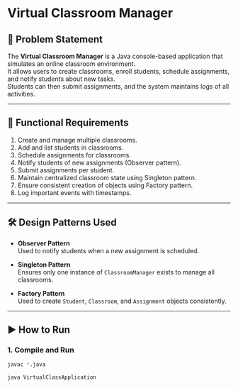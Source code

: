 # Virtual Classroom Manager 

## 📌 Problem Statement
The **Virtual Classroom Manager** is a Java console-based application that simulates an online classroom environment.  
It allows users to create classrooms, enroll students, schedule assignments, and notify students about new tasks.  
Students can then submit assignments, and the system maintains logs of all activities.

---

## 🎯 Functional Requirements
1. Create and manage multiple classrooms.
2. Add and list students in classrooms.
3. Schedule assignments for classrooms.
4. Notify students of new assignments (Observer pattern).
5. Submit assignments per student.
6. Maintain centralized classroom state using Singleton pattern.
7. Ensure consistent creation of objects using Factory pattern.
8. Log important events with timestamps.

---

## 🛠️ Design Patterns Used
- **Observer Pattern**  
  Used to notify students when a new assignment is scheduled.
  
- **Singleton Pattern**  
  Ensures only one instance of `ClassroomManager` exists to manage all classrooms.

- **Factory Pattern**  
  Used to create `Student`, `Classroom`, and `Assignment` objects consistently.

---


## ▶️ How to Run

### 1. Compile and Run
```bash
javac *.java

java VirtualClassApplication

